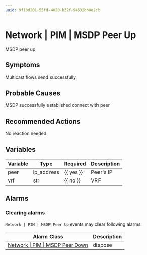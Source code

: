 ```yaml
---
uuid: 9f18d201-55fd-4020-b32f-94532bb8e2cb
---
```

# Network | PIM | MSDP Peer Up

MSDP peer up

## Symptoms

Multicast flows send successfully

## Probable Causes

MSDP successfully established connect with peer

## Recommended Actions

No reaction needed

## Variables

Variable | Type | Required | Description
--- | --- | --- | ---
peer | ip_address | {{ yes }} | Peer's IP
vrf | str | {{ no }} | VRF

## Alarms

### Clearing alarms

`Network | PIM | MSDP Peer Up` events may clear following alarms:

Alarm Class | Description
--- | ---
[Network \| PIM \| MSDP Peer Down](../../../alarm-classes/network/pim/msdp-peer-down.md) | dispose

